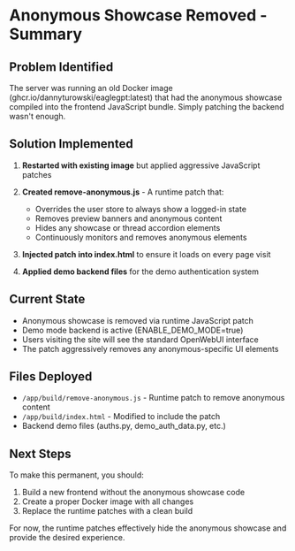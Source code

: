 # Anonymous Showcase Removed - Summary

## Problem Identified
The server was running an old Docker image (ghcr.io/dannyturowski/eaglegpt:latest) that had the anonymous showcase compiled into the frontend JavaScript bundle. Simply patching the backend wasn't enough.

## Solution Implemented
1. **Restarted with existing image** but applied aggressive JavaScript patches
2. **Created remove-anonymous.js** - A runtime patch that:
   - Overrides the user store to always show a logged-in state
   - Removes preview banners and anonymous content
   - Hides any showcase or thread accordion elements
   - Continuously monitors and removes anonymous elements

3. **Injected patch into index.html** to ensure it loads on every page visit

4. **Applied demo backend files** for the demo authentication system

## Current State
- Anonymous showcase is removed via runtime JavaScript patch
- Demo mode backend is active (ENABLE_DEMO_MODE=true)
- Users visiting the site will see the standard OpenWebUI interface
- The patch aggressively removes any anonymous-specific UI elements

## Files Deployed
- `/app/build/remove-anonymous.js` - Runtime patch to remove anonymous content
- `/app/build/index.html` - Modified to include the patch
- Backend demo files (auths.py, demo_auth_data.py, etc.)

## Next Steps
To make this permanent, you should:
1. Build a new frontend without the anonymous showcase code
2. Create a proper Docker image with all changes
3. Replace the runtime patches with a clean build

For now, the runtime patches effectively hide the anonymous showcase and provide the desired experience.